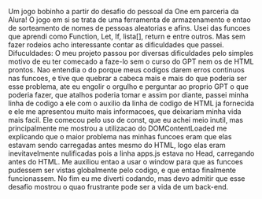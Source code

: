 Um jogo bobinho a partir do desafio do pessoal da One em parceria da Alura!
O jogo em si se trata de uma ferramenta de armazenamento e entao de sorteamento de nomes de pessoas aleatorias e afins.
Usei das funcoes que aprendi como Function, Let, If, lista[], return e entre outros. Mas sem fazer rodeios acho interessante contar as dificuldades que passei.
Difuculdades: O meu projeto passou por diversas dificuldades pelo simples motivo de eu ter comecado a faze-lo sem o curso do GPT nem os de HTML prontos.
Nao entendia o do porque meus codigos darem erros continuos nas funcoes, e tive que quebrar a cabeca mais e mais do que poderia ser esse problema, ate eu engolir o orgulho e perguntar ao proprio GPT o que poderia fazer, que atalhos poderia tomar e assim por diante, passei minha linha de codigo a ele com o auxilio da linha de codigo de HTML ja fornecida e ele me apresentou muito mais informacoes, que deixariam minha vida mais facil.
Ele comecou pelo uso de const, que eu achei meio inutil, mas principalmente me mostrou a utilizacao do DOMContentLoaded me explicando que o maior problema nas minhas funcoes eram que elas estavam sendo carregadas antes mesmo do HTML, logo elas eram inevitavelmente nulificadas pois a linha apps.js estava no Head, carregando antes do HTML. Me auxiliou entao a usar o window para que as funcoes pudessem ser vistas globalmente pelo codigo, e que entao finalmente funcionassem.
No fim eu me diverti codando, mas devo admitir que esse desafio mostrou o quao frustrante pode ser a vida de um back-end.
